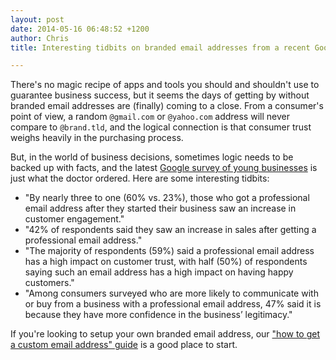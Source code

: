 ```yaml
---
layout: post
date: 2014-05-16 06:48:52 +1200
author: Chris
title: Interesting tidbits on branded email addresses from a recent Google survey

---
```


<!-- excerpt -->

There's no magic recipe of apps and tools you should and shouldn't use to guarantee business success, but it seems the days of getting by without branded email addresses are (finally) coming to a close. From a consumer's point of view, a random `@gmail.com` or `@yahoo.com` address will never compare to `@brand.tld`, and the logical connection is that consumer trust weighs heavily in the purchasing process. 

But, in the world of business decisions, sometimes logic needs to be backed up with facts, and the latest [Google survey of young businesses](http://services.google.com/fh/files/misc/youngbizsurveyreport.pdf) is just what the doctor ordered. Here are some interesting tidbits:

<!-- /excerpt -->

+ "By nearly three to one (60% vs. 23%), those who got a professional email address after they started their business saw an increase in customer engagement."
+ "42% of respondents said they saw an increase in sales after getting a professional email address."
+ "The majority of respondents (59%) said a professional email address has a high impact on customer trust, with half (50%) of respondents saying such an email address has a high impact on having happy customers."
+ "Among consumers surveyed who are more likely to communicate with or buy from a business with a professional email address, 47% said it is because they have more confidence in the business’ legitimacy."

If you're looking to setup your own branded email address, our ["how to get a custom email address" guide](https://iwantmyname.com/blog/2013/09/how-to-get-a-custom-email-address.html) is a good place to start.
